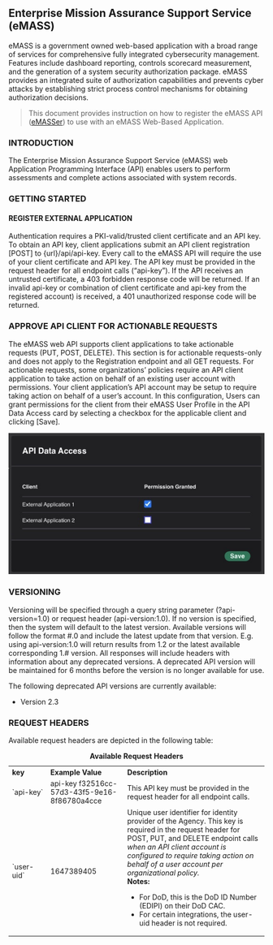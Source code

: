 ## Enterprise Mission Assurance Support Service (eMASS)
eMASS is a government owned web-based application with a broad range of services for comprehensive fully integrated cybersecurity management. Features include dashboard reporting, controls scorecard measurement, and the generation of a system security authorization package. eMASS provides an integrated suite of authorization capabilities and prevents cyber attacks by establishing strict process control mechanisms for obtaining authorization decisions.

>This document provides instruction on how to register the eMASS API ([eMASSer](https://mitre.github.io/emasser/)) to use with an eMASS Web-Based Application.

### INTRODUCTION
The Enterprise Mission Assurance Support Service (eMASS) web Application 
Programming Interface (API) enables users to perform assessments and complete actions associated with system records.

### GETTING STARTED
#### REGISTER EXTERNAL APPLICATION
Authentication requires a PKI-valid/trusted client certificate and an API key. To obtain an 
API key, client applications submit an API client registration [POST] to {url}/api/api-key.
Every call to the eMASS API will require the use of your client certificate and API key.
The API key must be provided in the request header for all endpoint calls (“api-key”).
If the API receives an untrusted certificate, a 403 forbidden response code will be 
returned. If an invalid api-key or combination of client certificate and api-key from the 
registered account) is received, a 401 unauthorized response code will be returned.

### APPROVE API CLIENT FOR ACTIONABLE REQUESTS
The eMASS web API supports client applications to take actionable requests (PUT, POST, 
DELETE). This section is for actionable requests-only and does not apply to the 
Registration endpoint and all GET requests. 
For actionable requests, some organizations’ policies require an API client application to 
take action on behalf of an existing user account with permissions. Your client 
application’s API account may be setup to require taking action on behalf of a user’s 
account. In this configuration, Users can grant permissions for the client from their eMASS 
User Profile in the API Data Access card by selecting a checkbox for the applicable client 
and clicking [Save].

<div align="center">
  <img src="../images/emass_data_access_card.jpg" alt="eMASS API Data Access Permissions" title="eMASS API Data Access Permissions">
</div>

### VERSIONING
Versioning will be specified through a query string parameter (?api-version=1.0) or request 
header (api-version:1.0). If no version is specified, then the system will default to the latest version. 
Available versions will follow the format #.0 and include the latest update from 
that version. E.g. using api-version:1.0 will return results from 1.2 or the latest available 
corresponding 1.# version. All responses will include headers with information about any 
deprecated versions. A deprecated API version will be maintained for 6 months before the 
version is no longer available for use.

The following deprecated API versions are currently available: 
<ul><li>Version 2.3</li></ul>

### REQUEST HEADERS
Available request headers are depicted in the following table:


<table style="width:100%">
    <caption><strong>Available Request Headers</strong></caption>
    <tr>
        <th align=left>key</th>
        <th align=left>Example Value</th>
        <th align=left>Description</th>
    </tr>
    <tr>
        <td style="width:15%">`api-key`</td>
        <td style="width:30%">api-key f32516cc-57d3-43f5-9e16-8f86780a4cce</td>
        <td style="width:55%">This API key must be provided in the request header for all endpoint calls.</td>
    </tr>
    <tr>
        <td>`user-uid`</td>
        <td>1647389405</td>
        <td>
            Unique user identifier for identity provider of the Agency. This key is required in the request header for POST, PUT, and DELETE endpoint calls
            <i>when an API client account is configured to require taking action on behalf of a user account per organizational policy.</i><br>
            <strong>Notes:</strong>
            <ul>
                <li>For DoD, this is the DoD ID Number (EDIPI) on their DoD CAC.</li>
                <li>For certain integrations, the user-uid header is not required.</li>
            </ul>
        </td>
    </tr>
</table>

